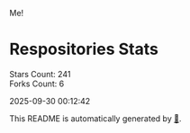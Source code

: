 Me!

# Respositories Stats
Stars Count: 241  
Forks Count: 6

2025-09-30 00:12:42  

This README is automatically generated by [🐰](https://github.com/rnitta/rnitta).
